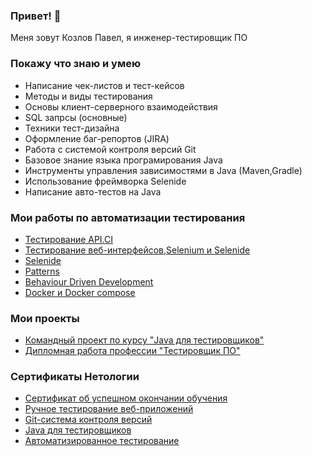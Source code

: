 ### Привет! 👋

Меня зовут Козлов Павел, я инженер-тестировщик ПО

### Покажу что знаю и умею
- Написание чек-листов и тест-кейсов
- Методы и виды тестирования
- Основы клиент-серверного взаимодействия
- SQL запрсы (основные)
- Техники тест-дизайна
- Оформление баг-репортов (JIRA)
- Работа с системой контроля версий Git
- Базовое знание языка програмирования Java
- Инструменты управления зависимостями в Java (Maven,Gradle)
- Использование фреймворка Selenide
- Написание авто-тестов на Java

### Мои работы по автоматизации тестирования
- [Тестирование API.CI](https://github.com/Pavelll23/TestingAPI.git)
- [Тестирование веб-интерфейсов,Selenium и Selenide](https://github.com/Pavelll23/OrderingCard.git)
- [Selenide](https://github.com/Pavelll23/CardDelivery.git)
- [Patterns](https://github.com/Pavelll23/CardDeliveryChangeDate.git)
- [Behaviour Driven Development](https://github.com/Pavelll23/PageObject.git)
- [Docker и Docker compose](https://github.com/Pavelll23/DockerPostgreSQL.git)

### Мои проекты
- [Командный проект по курсу "Java для тестировщиков"](https://github.com/Pavelll23/GamingActivity.git)
- [Дипломная работа профессии "Тестировщик ПО"](https://github.com/Pavelll23/Diplom.git)

### Сертификаты Нетологии
- [Сертификат об успешном окончании обучения](https://github.com/Pavelll23/Pavelll23/files/13045339/certificate.pdf)
- [Ручное тестирование веб-приложений](https://github.com/Pavelll23/Pavelll23/files/13045354/certificate.1.pdf)
- [Git-система контроля версий](https://github.com/Pavelll23/Pavelll23/files/13045362/certificate.2.pdf)
- [Java для тестировщиков](https://github.com/Pavelll23/Pavelll23/files/13045374/certificate.3.pdf)
- [Автоматизированное тестирование](https://github.com/Pavelll23/Pavelll23/files/13045392/certificate.4.pdf)


<!--
**Pavelll23/Pavelll23** is a ✨ _special_ ✨ repository because its `README.md` (this file) appears on your GitHub profile.

Here are some ideas to get you started:

- 🔭 I’m currently working on ...
- 🌱 I’m currently learning ...
- 👯 I’m looking to collaborate on ...
- 🤔 I’m looking for help with ...
- 💬 Ask me about ...
- 📫 How to reach me: ...
- 😄 Pronouns: ...
- ⚡ Fun fact: ...
-->
